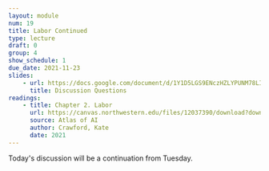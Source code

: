 ```yaml
---
layout: module
num: 19
title: Labor Continued
type: lecture
draft: 0
group: 4
show_schedule: 1
due_date: 2021-11-23
slides: 
    - url: https://docs.google.com/document/d/1Y1D5LGS9ENczHZLYPUNM78LIdn2367R1uw4vVRiSiNk/edit?usp=sharing
      title: Discussion Questions
readings:
    - title: Chapter 2. Labor
      url: https://canvas.northwestern.edu/files/12037390/download?download_frd=1
      source: Atlas of AI
      author: Crawford, Kate 
      date: 2021 
---
```


Today's discussion will be a continuation from Tuesday.